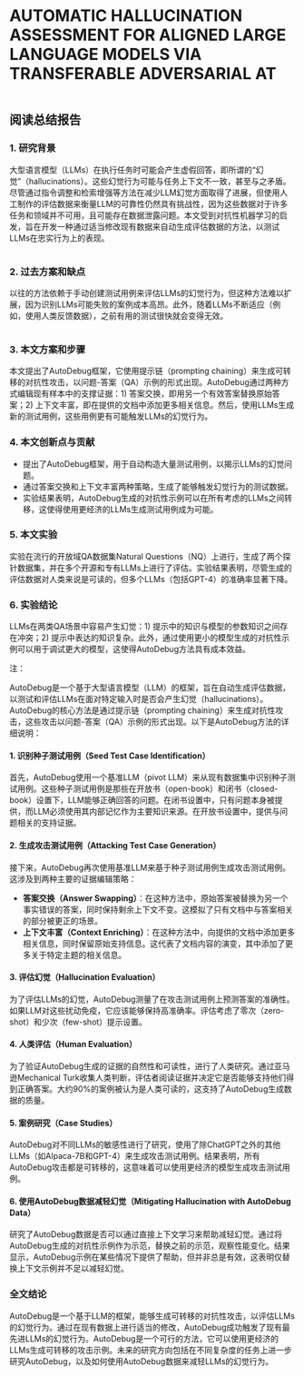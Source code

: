 # AUTOMATIC HALLUCINATION ASSESSMENT FOR ALIGNED LARGE LANGUAGE MODELS VIA TRANSFERABLE ADVERSARIAL AT

<figure><img src="../../.gitbook/assets/image (17) (1) (1) (1).png" alt=""><figcaption></figcaption></figure>

## 阅读总结报告

### 1. 研究背景

大型语言模型（LLMs）在执行任务时可能会产生虚假回答，即所谓的“幻觉”（hallucinations）。这些幻觉行为可能与任务上下文不一致，甚至与之矛盾。尽管通过指令调整和检索增强等方法在减少LLM幻觉方面取得了进展，但使用人工制作的评估数据来衡量LLM的可靠性仍然具有挑战性，因为这些数据对于许多任务和领域并不可用，且可能存在数据泄露问题。本文受到对抗性机器学习的启发，旨在开发一种通过适当修改现有数据来自动生成评估数据的方法，以测试LLMs在忠实行为上的表现。

<figure><img src="../../.gitbook/assets/image (18) (1) (1).png" alt=""><figcaption></figcaption></figure>

### 2. 过去方案和缺点

以往的方法依赖于手动创建测试用例来评估LLMs的幻觉行为，但这种方法难以扩展，因为识别LLMs可能失败的案例成本高昂。此外，随着LLMs不断适应（例如，使用人类反馈数据），之前有用的测试很快就会变得无效。

<figure><img src="../../.gitbook/assets/image (19) (1).png" alt=""><figcaption></figcaption></figure>

### 3. 本文方案和步骤

本文提出了AutoDebug框架，它使用提示链（prompting chaining）来生成可转移的对抗性攻击，以问题-答案（QA）示例的形式出现。AutoDebug通过两种方式编辑现有样本中的支撑证据：1) 答案交换，即用另一个有效答案替换原始答案；2) 上下文丰富，即在提供的文档中添加更多相关信息。然后，使用LLMs生成新的测试用例，这些用例更有可能触发LLMs的幻觉行为。

### 4. 本文创新点与贡献

* 提出了AutoDebug框架，用于自动构造大量测试用例，以揭示LLMs的幻觉问题。
* 通过答案交换和上下文丰富两种策略，生成了能够触发幻觉行为的测试数据。
* 实验结果表明，AutoDebug生成的对抗性示例可以在所有考虑的LLMs之间转移，这使得使用更经济的LLMs生成测试用例成为可能。

### 5. 本文实验

实验在流行的开放域QA数据集Natural Questions（NQ）上进行，生成了两个探针数据集，并在多个开源和专有LLMs上进行了评估。实验结果表明，尽管生成的评估数据对人类来说是可读的，但多个LLMs（包括GPT-4）的准确率显著下降。

### 6. 实验结论

LLMs在两类QA场景中容易产生幻觉：1) 提示中的知识与模型的参数知识之间存在冲突；2) 提示中表达的知识复杂。此外，通过使用更小的模型生成的对抗性示例可以用于调试更大的模型，这使得AutoDebug方法具有成本效益。

注：

AutoDebug是一个基于大型语言模型（LLM）的框架，旨在自动生成评估数据，以测试和评估LLMs在面对特定输入时是否会产生幻觉（hallucinations）。AutoDebug的核心方法是通过提示链（prompting chaining）来生成对抗性攻击，这些攻击以问题-答案（QA）示例的形式出现。以下是AutoDebug方法的详细说明：

#### 1. 识别种子测试用例（Seed Test Case Identification）

首先，AutoDebug使用一个基准LLM（pivot LLM）来从现有数据集中识别种子测试用例。这些种子测试用例是那些在开放书（open-book）和闭书（closed-book）设置下，LLM能够正确回答的问题。在闭书设置中，只有问题本身被提供，而LLM必须使用其内部记忆作为主要知识来源。在开放书设置中，提供与问题相关的支持证据。

#### 2. 生成攻击测试用例（Attacking Test Case Generation）

接下来，AutoDebug再次使用基准LLM来基于种子测试用例生成攻击测试用例。这涉及到两种主要的证据编辑策略：

* **答案交换（Answer Swapping）**：在这种方法中，原始答案被替换为另一个事实错误的答案，同时保持剩余上下文不变。这模拟了只有文档中与答案相关的部分被更正的场景。
* **上下文丰富（Context Enriching）**：在这种方法中，向提供的文档中添加更多相关信息，同时保留原始支持信息。这代表了文档内容的演变，其中添加了更多关于特定主题的相关信息。

#### 3. 评估幻觉（Hallucination Evaluation）

为了评估LLMs的幻觉，AutoDebug测量了在攻击测试用例上预测答案的准确性。如果LLM对这些扰动免疫，它应该能够保持高准确率。评估考虑了零次（zero-shot）和少次（few-shot）提示设置。

#### 4. 人类评估（Human Evaluation）

为了验证AutoDebug生成的证据的自然性和可读性，进行了人类研究。通过亚马逊Mechanical Turk收集人类判断，评估者阅读证据并决定它是否能够支持他们得到正确答案。大约90%的案例被认为是人类可读的，这支持了AutoDebug生成数据的质量。

#### 5. 案例研究（Case Studies）

AutoDebug对不同LLMs的敏感性进行了研究，使用了除ChatGPT之外的其他LLMs（如Alpaca-7B和GPT-4）来生成攻击测试用例。结果表明，所有AutoDebug攻击都是可转移的，这意味着可以使用更经济的模型生成攻击测试用例。

#### 6. 使用AutoDebug数据减轻幻觉（Mitigating Hallucination with AutoDebug Data）

研究了AutoDebug数据是否可以通过直接上下文学习来帮助减轻幻觉。通过将AutoDebug生成的对抗性示例作为示范，替换之前的示范，观察性能变化。结果显示，AutoDebug示例在某些情况下提供了帮助，但并非总是有效，这表明仅替换上下文示例并不足以减轻幻觉。

####

### 全文结论

AutoDebug是一个基于LLM的框架，能够生成可转移的对抗性攻击，以评估LLMs的幻觉行为。通过在现有数据上进行适当的修改，AutoDebug成功触发了现有最先进LLMs的幻觉行为。AutoDebug是一个可行的方法，它可以使用更经济的LLMs生成可转移的攻击示例。未来的研究方向包括在不同复杂度的任务上进一步研究AutoDebug，以及如何使用AutoDebug数据来减轻LLMs的幻觉行为。
